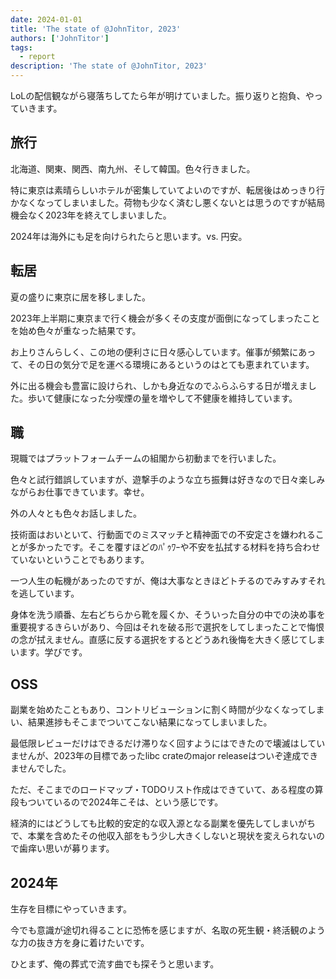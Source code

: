 ```yaml
---
date: 2024-01-01
title: 'The state of @JohnTitor, 2023'
authors: ['JohnTitor']
tags:
  - report
description: 'The state of @JohnTitor, 2023'
---
```


LoLの配信観ながら寝落ちしてたら年が明けていました。振り返りと抱負、やっていきます。

## 旅行

北海道、関東、関西、南九州、そして韓国。色々行きました。

特に東京は素晴らしいホテルが密集していてよいのですが、転居後はめっきり行かなくなってしまいました。荷物も少なく済むし悪くないとは思うのですが結局機会なく2023年を終えてしまいました。

2024年は海外にも足を向けられたらと思います。vs. 円安。

## 転居

夏の盛りに東京に居を移しました。

2023年上半期に東京まで行く機会が多くその支度が面倒になってしまったことを始め色々が重なった結果です。

お上りさんらしく、この地の便利さに日々感心しています。催事が頻繁にあって、その日の気分で足を運べる環境にあるというのはとても恵まれています。

外に出る機会も豊富に設けられ、しかも身近なのでふらふらする日が増えました。歩いて健康になった分喫煙の量を増やして不健康を維持しています。

## 職

現職ではプラットフォームチームの組閣から初動までを行いました。

色々と試行錯誤していますが、遊撃手のような立ち振舞は好きなので日々楽しみながらお仕事できています。幸せ。

外の人々とも色々お話しました。

技術面はおいといて、行動面でのミスマッチと精神面での不安定さを嫌われることが多かったです。そこを覆すほどのﾊﾟｩﾜｰや不安を払拭する材料を持ち合わせていないということでもあります。

一つ人生の転機があったのですが、俺は大事なときほどトチるのでみすみすそれを逃しています。

身体を洗う順番、左右どちらから靴を履くか、そういった自分の中での決め事を重要視するきらいがあり、今回はそれを破る形で選択をしてしまったことで悔恨の念が拭えません。直感に反する選択をするとどうあれ後悔を大きく感じてしまいます。学びです。

## OSS

副業を始めたこともあり、コントリビューションに割く時間が少なくなってしまい、結果進捗もそこまでついてこない結果になってしまいました。

最低限レビューだけはできるだけ滞りなく回すようにはできたので壊滅はしていませんが、2023年の目標であったlibc crateのmajor releaseはついぞ達成できませんでした。

ただ、そこまでのロードマップ・TODOリスト作成はできていて、ある程度の算段もついているので2024年こそは、という感じです。

経済的にはどうしても比較的安定的な収入源となる副業を優先してしまいがちで、本業を含めたその他収入部をもう少し大きくしないと現状を変えられないので歯痒い思いが募ります。

## 2024年

生存を目標にやっていきます。

今でも意識が途切れ得ることに恐怖を感じますが、名取の死生観・終活観のような力の抜き方を身に着けたいです。

ひとまず、俺の葬式で流す曲でも探そうと思います。
